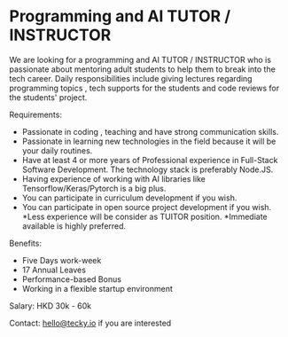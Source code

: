 

# Programming and AI TUTOR / INSTRUCTOR 
We are looking for a programming and AI  TUTOR / INSTRUCTOR who is passionate about mentoring adult students to help them to break into the tech career. Daily responsibilities include
giving lectures regarding programming topics , tech supports for the students and code reviews for the students' project.

Requirements:

* Passionate in coding , teaching and have strong communication skills.
* Passionate in learning new technologies in the field because it will be your daily routines.
* Have at least 4 or more years of Professional experience in Full-Stack Software Development. The technology stack is preferably Node.JS. 
* Having experience of working with AI libraries like Tensorflow/Keras/Pytorch is a big plus.
* You can participate in curriculum development if you wish. 
* You can participate in open source project development if you wish.
*Less experience will be consider as TUITOR position.
*Immediate available is highly preferred.



Benefits:

* Five Days work-week
* 17 Annual Leaves
* Performance-based Bonus 
* Working in a flexible startup environment 


Salary: HKD 30k - 60k


Contact: [hello@tecky.io](mailto:hello@tecky.io) if you are interested
